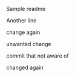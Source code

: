 Sample readme

Another line

change again

unwanted change

commit that not aware of


changed again
